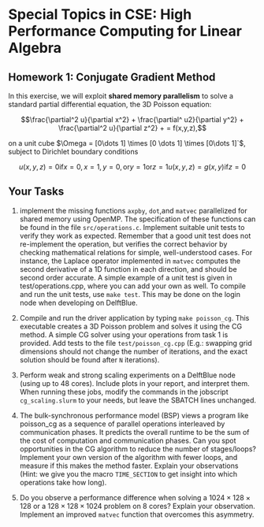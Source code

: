 # Special Topics in CSE: High Performance Computing for Linear Algebra

## Homework 1: Conjugate Gradient Method

In this exercise, we will exploit **shared memory parallelism** to solve
a standard partial differential equation, the 3D Poisson equation:

```math
\frac{\partial^2 u}{\partial x^2} + 
\frac{\partial^ u2}{\partial y^2} + 
\frac{\partial^2 u}{\partial z^2} + 
= f(x,y,z),
```
on a unit cube $\Omega = [0\dots 1] \times [0 \dots 1] \times [0\dots 1]`$, subject to Dirichlet boundary conditions

```math
u(x,y,z)=0 \mathrm{if} x=0, x=1, y=0, \mathrm{or} y=1 \mathrm{or} z=1
u(x,y,z)=g(x,y) \mathrm{if} z=0
```

## Your Tasks

1. implement the missing functions ``axpby``, ``dot``,and ``matvec``  parallelized for shared memory using OpenMP.
The specification of these functions can be found in the file ``src/operations.c``.
Implement suitable unit tests to verify they work as expected. Remember that a good unit test does not
re-implement the operation, but verifies the correct behavior by checking mathematical relations for
simple, well-understood cases. For instance, the Laplace operator implemented in ``matvec`` computes the
second derivative of a 1D function in each direction, and should be second order accurate.
A simple example of a unit test is given in test/operations.cpp, where you can add your own as well.
To compile and run the unit tests, use ``make test``. This may be done on the login node when developing on DelftBlue.

2. Compile and run the driver application by typing ``make poisson_cg``. This executable creates a 3D Poisson problem and solves
it using the CG method. A simple CG solver using your operations from task 1 is provided. Add tests to the file ``test/poisson_cg.cpp``
(E.g.: swapping grid dimensions should not change the number of iterations, and the exact solution should be found after ``N`` iterations).

3. Perform weak and strong scaling experiments on a DelftBlue node (using up to 48 cores). Include plots in your report, and interpret them.
When running these jobs, modify the commands in the jobscript ``cg_scaling.slurm`` to your needs, but leave the SBATCH lines unchanged.

4. The bulk-synchronous performance model (BSP) views a program like poisson_cg as a sequence of parallel operations interleaved by communication phases.
It predicts the overall runtime to be the sum of the cost of computation and communication phases. Can you spot opportunities in the CG algorithm to reduce
the number of stages/loops? Implement your own version of the algorithm with fewer loops, and measure if this makes the method faster. Explain your observations
(Hint: we give you the macro ``TIME_SECTION`` to get insight into which operations take how long).

5. Do you observe a performance difference when solving a $`1024 \times 128 \times 128`$ or a $`128 \times 128 \times 1024`$ problem on 8 cores? Explain
your observation. Implement an improved ``matvec`` function that overcomes this asymmetry.

